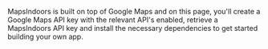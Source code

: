 MapsIndoors is built on top of Google Maps and on this page, you'll create a Google Maps API key with the relevant API's enabled, retrieve a MapsIndoors API key and install the necessary dependencies to get started building your own app.
